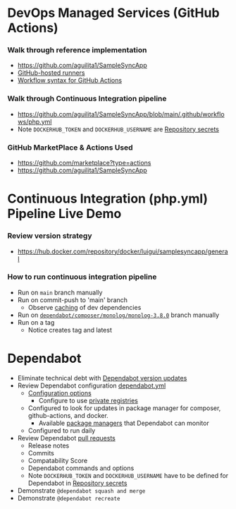 # DevOps Managed Services (GitHub Actions)

### Walk through reference implementation
* https://github.com/aguilita1/SampleSyncApp
* [GitHub-hosted runners](https://docs.github.com/en/actions/using-github-hosted-runners/using-github-hosted-runners/about-github-hosted-runners)
* [Workflow syntax for GitHub Actions](https://docs.github.com/en/actions/writing-workflows/workflow-syntax-for-github-actions)

### Walk through Continuous Integration pipeline
* https://github.com/aguilita1/SampleSyncApp/blob/main/.github/workflows/php.yml
* Note ``DOCKERHUB_TOKEN`` and ``DOCKERHUB_USERNAME`` are [Repository secrets](https://github.com/aguilita1/SampleSyncApp/settings/secrets/actions)

### GitHub MarketPlace & Actions Used
* https://github.com/marketplace?type=actions
* https://github.com/aguilita1/SampleSyncApp

# Continuous Integration (php.yml) Pipeline Live Demo 

### Review version strategy 
* https://hub.docker.com/repository/docker/luigui/samplesyncapp/general

### How to run continuous integration pipeline
* Run on ``main`` branch manually 
* Run on commit-push to 'main' branch
  * Observe [caching](https://github.com/aguilita1/SampleSyncApp/actions/caches) of dev dependencies
* Run on [``dependabot/composer/monolog/monolog-3.8.0``](https://github.com/aguilita1/SampleSyncApp/tree/dependabot/composer/monolog/monolog-3.8.0) branch manually
* Run on a tag
  * Notice creates tag and latest
    
# Dependabot 

* Eliminate technical debt with [Dependabot version updates](https://docs.github.com/en/code-security/dependabot/dependabot-version-updates/about-dependabot-version-updates)
* Review Dependabot configuration [dependabot.yml](https://github.com/aguilita1/SampleSyncApp/blob/main/.github/dependabot.yml)
  * [Configuration options](https://docs.github.com/en/code-security/dependabot/dependabot-version-updates/configuration-options-for-the-dependabot.yml-file)
    * Configure to use [private registries](https://docs.github.com/en/code-security/dependabot/dependabot-version-updates/configuration-options-for-the-dependabot.yml-file#registries) 
  * Configured to look for updates in package manager for composer, github-actions, and docker.
    * Available [package managers](https://docs.github.com/en/code-security/dependabot/dependabot-version-updates/configuration-options-for-the-dependabot.yml-file#package-ecosystem) that Dependabot can monitor
  * Configured to run daily
* Review Dependabot [pull requests](https://github.com/aguilita1/SampleSyncApp/pulls) 
  * Release notes
  * Commits
  * Compatability Score
  * Dependabot commands and options
  * Note ``DOCKERHUB_TOKEN`` and ``DOCKERHUB_USERNAME`` have to be defined for Dependabot in [Repository secrets](https://github.com/aguilita1/SampleSyncApp/settings/secrets/actions)
* Demonstrate ``@dependabot squash and merge``
* Demonstrate ``@dependabot recreate``
